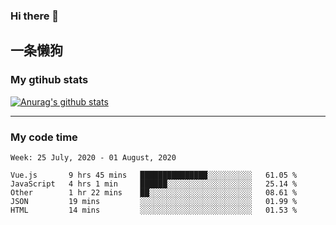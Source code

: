 ### Hi there 👋

## 一条懒狗
<!--
**kiss-me-quickly/kiss-me-quickly** is a ✨ _special_ ✨ repository because its `README.md` (this file) appears on your GitHub profile.

Here are some ideas to get you started:

- 🔭 I’m currently working on ...
- 🌱 I’m currently learning ...
- 👯 I’m looking to collaborate on ...
- 🤔 I’m looking for help with ...
- 💬 Ask me about ...
- 📫 How to reach me: ...
- 😄 Pronouns: ...
- ⚡ Fun fact: ...
-->


### My gtihub stats

[![Anurag's github stats](https://github-readme-stats.vercel.app/api?username=kiss-me-quickly)](https://github.com/anuraghazra/github-readme-stats)

***

### My code time

<!--START_SECTION:waka-->
```text
Week: 25 July, 2020 - 01 August, 2020

Vue.js       9 hrs 45 mins   ███████████████░░░░░░░░░░   61.05 % 
JavaScript   4 hrs 1 min     ██████░░░░░░░░░░░░░░░░░░░   25.14 % 
Other        1 hr 22 mins    ██░░░░░░░░░░░░░░░░░░░░░░░   08.61 % 
JSON         19 mins         ░░░░░░░░░░░░░░░░░░░░░░░░░   01.99 % 
HTML         14 mins         ░░░░░░░░░░░░░░░░░░░░░░░░░   01.53 %
```
<!--END_SECTION:waka-->
